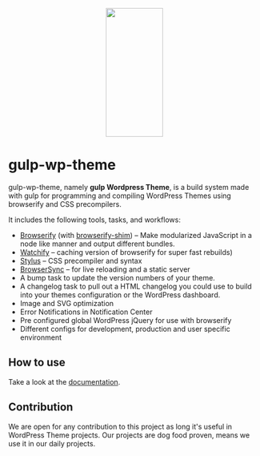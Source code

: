 <p align="center">
  <a href="http://gulpjs.com">
    <img height="257" width="114" src="https://raw.githubusercontent.com/whatwedo/gulp-wp-theme/master/artwork/gulp-wp-theme-2x.png">
  </a>
</p>


# gulp-wp-theme

gulp-wp-theme, namely **gulp Wordpress Theme**, is a build system made with gulp for programming and compiling WordPress Themes using browserify and CSS precompilers.

It includes the following tools, tasks, and workflows:

- [Browserify](http://browserify.org/) (with [browserify-shim](https://github.com/thlorenz/browserify-shim)) – Make modularized JavaScript in a node like manner and output different bundles.
- [Watchify](https://github.com/substack/watchify) – caching version of browserify for super fast rebuilds)
- [Stylus](https://learnboost.github.io/stylus/) – CSS precompiler and syntax
- [BrowserSync](http://browsersync.io) – for live reloading and a static server
- A bump task to update the version numbers of your theme.
- A changelog task to pull out a HTML changelog you could use to build into your themes configuration or the WordPress dashboard.
- Image and SVG optimization
- Error Notifications in Notification Center
- Pre configured global WordPress jQuery for use with browserify
- Different configs for development, production and user specific environment

## How to use

Take a look at the [documentation](https://github.com/whatwedo/gulp-wp-theme/blob/master/docs/README.md).


## Contribution

We are open for any contribution to this project as long it's useful in WordPress Theme projects. Our projects are dog food proven, means we use it in our daily projects.
